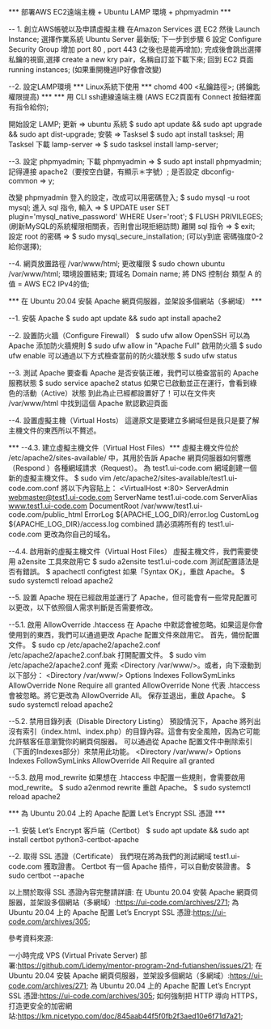 
*** 部署AWS EC2遠端主機 + Ubuntu LAMP 環境 + phpmyadmin ***

-- 1. 創立AWS帳號以及申請虛擬主機
在Amazon Services 選 EC2 然後 Launch Instance;
選擇作業系統 Ubuntu Server 最新版;
下一步到步驟 6 設定 Configure Security Group 增加 port 80 , port 443 (之後也是能再增加);
完成後會跳出選擇私鑰的視窗,選擇 create a new kry pair，名稱自訂並下載下來;
回到 EC2 頁面 running instances; (如果重開機過IP好像會改變)



--2. 設定LAMP環境 *** Linux系統下使用 ***
chomd 400 <私鑰路徑>; (將鑰匙權限提高)  ***  ***
用 CLI ssh連線遠端主機 (AWS EC2頁面有 Connect 按鈕裡面有指令給你);

開始設定 LAMP;
更新 => ubuntu 系統 $ sudo apt update && sudo apt upgrade && sudo apt dist-upgrade;
安裝 => Tasksel $ sudo apt install tasksel;
用 Tasksel 下載 lamp-server => $ sudo tasksel install lamp-server;

--3. 設定 phpmyadmin;
下載 phpmyadmin => $ sudo apt install phpmyadmin;
記得連接 apache2（要按空白鍵，有顯示＊字號）;
是否設定 dbconfig-common => y;

改變 phpmyadmin 登入的設定，改成可以用密碼登入;
$ sudo mysql -u root mysql;
進入 sql 指令, 輸入 => $ UPDATE user SET plugin='mysql_native_password' WHERE User='root'; 
		  $ FLUSH PRIVILEGES; (刷新MySQL的系統權限相關表，否則會出現拒絕訪問)
離開 sql 指令           => $ exit;
設定 root 的密碼 => $ sudo mysql_secure_installation; (可以y到底 密碼強度0-2給你選擇);

--4. 網頁放置路徑 /var/www/html;
更改權限 $ sudo chown ubuntu /var/www/html;
環境設置結束;
買域名 Domain name;
將 DNS 控制台 類型 A 的值 = AWS EC2 IPv4的值;


*** 在 Ubuntu 20.04 安裝 Apache 網頁伺服器，並架設多個網站（多網域） ***

--1. 安裝 Apache
$ sudo apt update && sudo apt install apache2

--2. 設置防火牆（Configure Firewall）
$ sudo ufw allow OpenSSH
可以為 Apache 添加防火牆規則
$ sudo ufw allow in "Apache Full"
啟用防火牆
$ sudo ufw enable
可以通過以下方式檢查當前的防火牆狀態
$ sudo ufw status

--3. 測試 Apache
要查看 Apache 是​​否安裝正確，我們可以檢查當前的 Apache 服務狀態
$ sudo service apache2 status
如果它已啟動並正在運行，會看到綠色的活動（Active）狀態
到此為止已經都設置好了！可以在文件夾 /var/www/html 中找到這個 Apache 默認歡迎頁面

--4. 設置虛擬主機（Virtual Hosts）
這邊原文是要建立多網域但是我只是要了解主機文件的東西所以不贅述。

*** --4.3. 建立虛擬主機文件（Virtual Host Files）***
虛擬主機文件位於 /etc/apache2/sites-available/ 中，其用於告訴 Apache 網頁伺服器如何響應（Respond ）各種網域請求（Request）。
為 test1.ui-code.com 網域創建一個新的虛擬主機文件。
$ sudo vim /etc/apache2/sites-available/test1.ui-code.com.conf
將以下內容貼上：
    <VirtualHost *:80>
        ServerAdmin webmaster@test1.ui-code.com
        ServerName test1.ui-code.com
        ServerAlias www.test1.ui-code.com
        DocumentRoot /var/www/test1.ui-code.com/public_html
        ErrorLog ${APACHE_LOG_DIR}/error.log
        CustomLog ${APACHE_LOG_DIR}/access.log combined
    </VirtualHost>
請必須將所有的 test1.ui-code.com 更改為你自己的域名。

--4.4. 啟用新的虛擬主機文件（Virtual Host Files）
虛擬主機文件，我們需要使用 a2ensite 工具來啟用它
$ sudo a2ensite test1.ui-code.com
測試配置語法是否有錯誤。
$ apachectl configtest
如果「Syntax OK」，重啟 Apache。
$ sudo systemctl reload apache2

--5. 設置 Apache
現在已經啟用並運行了 Apache，但可能會有一些常見配置可以更改，以下依照個人需求判斷是否需要修改。

--5.1. 啟用 AllowOverride
.htaccess 在 Apache 中默認會被忽略。如果這是你會使用到的東西，我們可以通過更改 Apache 配置文件來啟用它。
首先，備份配置文件。
$ sudo cp /etc/apache2/apache2.conf /etc/apache2/apache2.conf.bak
打開配置文件。
$ sudo vim /etc/apache2/apache2.conf
蒐索 <Directory /var/www/>。或者，向下滾動到以下部分：
    <Directory /var/www/>
        Options Indexes FollowSymLinks
        AllowOverride None
        Require all granted
    </Directory>
AllowOverride None 代表 .htaccess 會被忽略。將它更改為 AllowOverride All。
保存並退出，重啟 Apache。
$ sudo systemctl reload apache2

--5.2. 禁用目錄列表（Disable Directory Listing）
預設情況下，Apache 將列出沒有索引（index.html、index.php）的目錄內容。這會有安全風險，因為它可能允許駭客任意瀏覽你的網頁伺服器。
可以通過從 Apache 配置文件中刪除索引（下面的Indexes部分）來禁用此功能。
    <Directory /var/www/>
        Options Indexes FollowSymLinks
        AllowOverride All
        Require all granted
    </Directory>

--5.3. 啟用 mod_rewrite
如果想在 .htaccess 中配置一些規則，會需要啟用 mod_rewrite。
$ sudo a2enmod rewrite
重啟 Apache。
$ sudo systemctl reload apache2


*** 為 Ubuntu 20.04 上的 Apache 配置 Let’s Encrypt SSL 憑證 ***

--1. 安裝 Let’s Encrypt 客戶端（Certbot）
$ sudo apt update && sudo apt install certbot python3-certbot-apache

--2. 取得 SSL 憑證（Certificate）
我們現在將為我們的測試網域 test1.ui-code.com 獲取證書。 Certbot 有一個 Apache 插件，可以自動安裝證書。
$ sudo certbot --apache


以上關於取得 SSL 憑證內容完整請詳讀:
在 Ubuntu 20.04 安裝 Apache 網頁伺服器，並架設多個網站（多網域）:https://ui-code.com/archives/271;
為 Ubuntu 20.04 上的 Apache 配置 Let’s Encrypt SSL 憑證:https://ui-code.com/archives/305;










參考資料來源:

一小時完成 VPS (Virtual Private Server) 部署:https://github.com/Lidemy/mentor-program-2nd-futianshen/issues/21;
在 Ubuntu 20.04 安裝 Apache 網頁伺服器，並架設多個網站（多網域）:https://ui-code.com/archives/271;
為 Ubuntu 20.04 上的 Apache 配置 Let’s Encrypt SSL 憑證:https://ui-code.com/archives/305;
如何強制把 HTTP 導向 HTTPS，打造更安全的加密網站:https://km.nicetypo.com/doc/845aab44f5f0fb2f3aed10e6f71d7a21;


